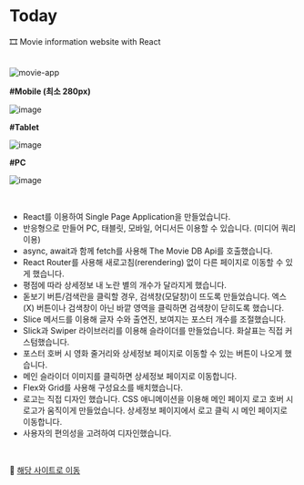 # Today
🎞 Movie information website with React
<br>
<br>

![movie-app](https://user-images.githubusercontent.com/108778921/193629714-23b499a8-9514-40fa-a6a9-d524a304517e.png)

**#Mobile (최소 280px)**

![image](https://user-images.githubusercontent.com/108778921/193630127-ec7876f5-45a7-4225-85ce-5ee71cb916f4.png)

**#Tablet**

![image](https://user-images.githubusercontent.com/108778921/193630187-8fa3081b-dde5-425b-bc68-27e338769dbb.png)

**#PC**

![image](https://user-images.githubusercontent.com/108778921/193630237-3b1784a4-3c82-41be-8afb-0cffda5ebb54.png)


<br>

- React를 이용하여 Single Page Application을 만들었습니다.
- 반응형으로 만들어 PC, 태블릿, 모바일, 어디서든 이용할 수 있습니다. (미디어 쿼리 이용)
- async, await과 함께 fetch를 사용해 The Movie DB Api를 호출했습니다.
- React Router를 사용해 새로고침(rerendering) 없이 다른 페이지로 이동할 수 있게 했습니다.
- 평점에 따라 상세정보 내 노란 별의 개수가 달라지게 했습니다.
- 돋보기 버튼/검색란을 클릭할 경우, 검색창(모달창)이 뜨도록 만들었습니다. 엑스(X) 버튼이나 검색창이 아닌 바깥 영역을 클릭하면 검색창이 닫히도록 했습니다.
- Slice 메서드를 이용해 글자 수와 출연진, 보여지는 포스터 개수를 조절했습니다.
- Slick과 Swiper 라이브러리를 이용해 슬라이더를 만들었습니다. 화살표는 직접 커스텀했습니다.
- 포스터 호버 시 영화 줄거리와 상세정보 페이지로 이동할 수 있는 버튼이 나오게 했습니다.
- 메인 슬라이더 이미지를 클릭하면 상세정보 페이지로 이동합니다.
- Flex와 Grid를 사용해 구성요소를 배치했습니다.
- 로고는 직접 디자인 했습니다. CSS 애니메이션을 이용해 메인 페이지 로고 호버 시 로고가 움직이게 만들었습니다. 상세정보 페이지에서 로고 클릭 시 메인 페이지로 이동합니다.
- 사용자의 편의성을 고려하여 디자인했습니다.

<br>

🔗 <a href="https://feb-dain.github.io/today/"> 해당 사이트로 이동 </a>
<br>

